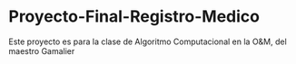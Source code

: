 # Proyecto-Final-Registro-Medico
Este proyecto es para la clase de Algoritmo Computacional en la O&amp;M, del maestro Gamalier
